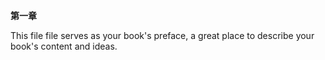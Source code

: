 **第一章**

This file file serves as your book's preface, a great place to describe your book's content and ideas.


